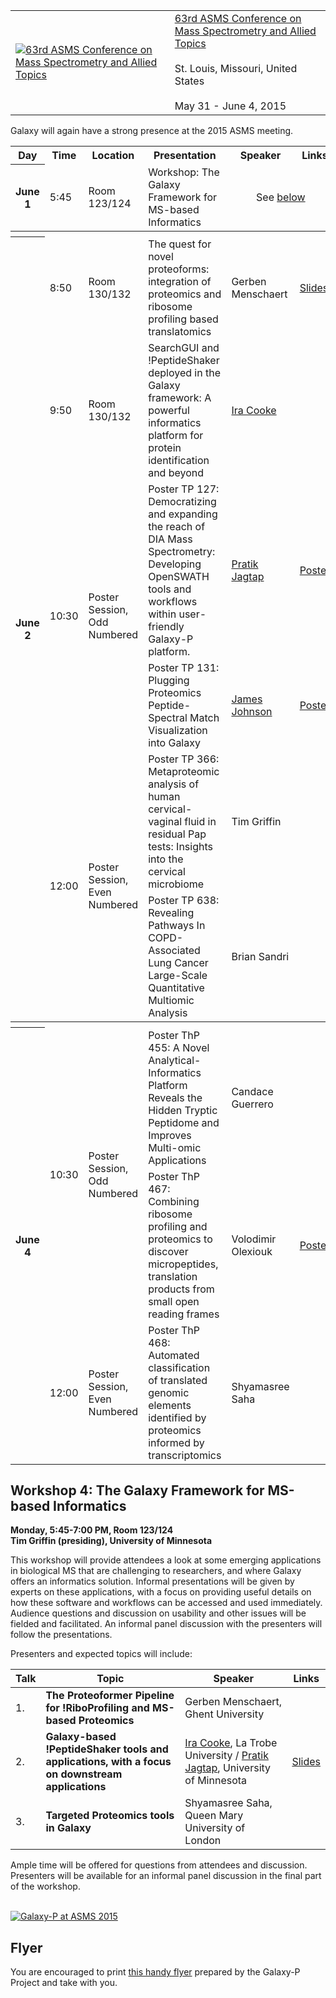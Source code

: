 <div class="title">
<table>
  <tr>
    <td style=" border: none"> <a href='http://www.asms.org/conferences/annual-conference/annual-conference-homepage'><img src='/Images/Logos/ASMSLogo.png' alt='63rd ASMS Conference on Mass Spectrometry and Allied Topics' /></a> </td>
    <td style=" border: none"> <a href='http://www.asms.org/conferences/annual-conference/annual-conference-homepage'>63rd ASMS Conference on Mass Spectrometry and Allied Topics</a><br /><br /> St. Louis, Missouri, United States<br /><br />May 31 - June 4, 2015 </td>
  </tr>
</table>

</div>

Galaxy will again have a strong presence at the 2015 ASMS meeting.

<table>
  <tr class="th" >
    <th> Day </th>
    <th> Time </th>
    <th> Location </th>
    <th> Presentation </th>
    <th> Speaker </th>
    <th> Links </th>
  </tr>
  <tr>
    <th> June 1 </th>
    <td> 5:45 </td>
    <td> Room 123/124 </td>
    <td> Workshop: The Galaxy Framework for MS-based Informatics </td>
    <td colspan=2 style=" text-align: center;"> See <a href='#workshop-4-the-galaxy-framework-for-ms-based-informatics'>below</a> </td>
  </tr>
  <tr class="th" >
    <th colspan=6> </th>
  </tr>
  <tr>
    <th rowspan=6> June 2 </th>
    <td> 8:50 </td>
    <td> Room 130/132 </td>
    <td> The quest for novel proteoforms: integration of proteomics and ribosome profiling based translatomics </td>
    <td> Gerben Menschaert </td>
    <td> <a href='ATTACHMENT_URLDocuments/Presentations/2015_ASMS_Novel_Proteoforms_Menschaert.pdf'>Slides</a> </td>
  </tr>
  <tr>
    <td> 9:50 </td>
    <td> Room 130/132 </td>
    <td> SearchGUI and !PeptideShaker deployed in the Galaxy framework: A powerful informatics platform for protein identification and beyond </td>
    <td> <a href='http://www.latrobe.edu.au/staff-profiles/show-profile-remote-content.php?uname=ICooke'>Ira Cooke</a> </td>
    <td> </td>
  </tr>
  <tr>
    <td rowspan=2> 10:30 </td>
    <td rowspan=2> Poster Session, Odd Numbered </td>
    <td> Poster TP 127: Democratizing and expanding the reach of DIA Mass Spectrometry: Developing OpenSWATH tools and workflows within user-friendly Galaxy-P platform. </td>
    <td> <a href='http://cbs.umn.edu/contacts/pratik-d-jagtap'>Pratik Jagtap</a> </td>
    <td> <a href='ATTACHMENT_URLDocuments/Posters/2015_ASMS_OpenSWATH_Jagtap.pdf'>Poster</a> </td>
  </tr>
  <tr>
    <td> Poster TP 131: Plugging Proteomics Peptide-Spectral Match Visualization into Galaxy </td>
    <td> <a href='https://www.msi.umn.edu/users/jj'>James Johnson</a> </td>
    <td> <a href='ATTACHMENT_URLDocuments/Posters/2015_ASMS_PeptideSpectral_Johnson.pdf'>Poster</a> </td>
  </tr>
  <tr>
    <td rowspan=2> 12:00 </td>
    <td rowspan=2> Poster Session, Even Numbered </td>
    <td> Poster TP 366: Metaproteomic analysis of human cervical-vaginal fluid in residual Pap tests: Insights into the cervical microbiome </td>
    <td> Tim Griffin </td>
    <td> </td>
  </tr>
  <tr>
    <td> Poster TP 638: Revealing Pathways In COPD-Associated Lung Cancer Large-Scale Quantitative Multiomic Analysis </td>
    <td> Brian Sandri </td>
    <td> </td>
  </tr>
  <tr class="th" >
    <th colspan=6> </th>
  </tr>
  <tr>
    <th rowspan=3> June 4 </th>
    <td rowspan=2> 10:30 </td>
    <td rowspan=2> Poster Session, Odd Numbered </td>
    <td> Poster ThP 455: A Novel Analytical-Informatics Platform Reveals the Hidden Tryptic Peptidome and Improves Multi-omic Applications </td>
    <td> Candace Guerrero </td>
    <td> </td>
  </tr>
  <tr>
    <td> Poster ThP 467: Combining ribosome profiling and proteomics to discover micropeptides, translation products from small open reading frames </td>
    <td> Volodimir Olexiouk </td>
    <td> <a href='ATTACHMENT_URLDocuments/Posters/2015_ASMS_Ribo_Proteomics_Olexiouk.pdf'>Poster</a> </td>
  </tr>
  <tr>
    <td> 12:00 </td>
    <td rowspan=2> Poster Session, Even Numbered </td>
    <td> Poster ThP 468: Automated classification of translated genomic elements identified by proteomics informed by transcriptomics </td>
    <td> Shyamasree Saha </td>
    <td> </td>
  </tr>
</table>


## Workshop 4:  The Galaxy Framework for MS-based Informatics

**Monday, 5:45-7:00 PM, Room 123/124 <br />
Tim Griffin (presiding), University of Minnesota**

This workshop will provide attendees a look at some emerging applications in biological MS that are challenging to researchers, and where Galaxy offers an informatics solution. Informal presentations will be given by experts on these applications, with a focus on providing useful details on how these software and workflows can be accessed and used immediately. Audience  questions and discussion on usability and other issues will be fielded and facilitated. An informal panel discussion with the presenters will follow the presentations.

Presenters and expected topics will include:

| Talk |  Topic  |  Speaker  |  Links  | 
| ---- | ------ | -------- | ------ | 
| 1. |  **The Proteoformer Pipeline for !RiboProfiling and MS-based Proteomics**  |  Gerben Menschaert, Ghent University  |   | 
| 2. |  **Galaxy-based !PeptideShaker tools and applications, with a focus on downstream applications**  |  [Ira Cooke](http://www.latrobe.edu.au/staff-profiles/show-profile-remote-content.php?uname=ICooke), La Trobe University / [Pratik Jagtap](http://cbs.umn.edu/contacts/pratik-d-jagtap), University of Minnesota  |  [Slides](ATTACHMENT_URLDocuments/Presentations/2015_ASMS_PeptideShaker_Cooke_Jagtap.pdf)  | 
| 3. |  **Targeted Proteomics tools in Galaxy**  |  Shyamasree Saha, Queen Mary University of London  |   | 

Ample time will be offered for questions from attendees and discussion. Presenters will be available for an informal panel discussion in the final part of the workshop.

<div class='right'>
<br />
<a href='/attachment:ASMS2015GalaxyPFlyer.pdf/'><img src='/ASMS2015GalaxyPFlyerThumb.png' alt='Galaxy-P at ASMS 2015' /></a>
</div>

## Flyer

You are encouraged to print [this handy flyer](ATTACHMENT_URLASMS2015GalaxyPFlyer.pdf) prepared by the Galaxy-P Project and take with you.
